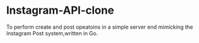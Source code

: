 # Instagram-API-clone
To perform create and post opeatoins in a simple server end mimicking the Instagram Post system,written in Go.
